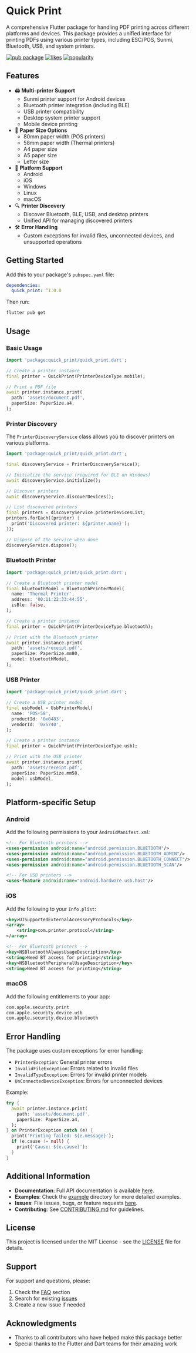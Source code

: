 <!-- 
This README describes the package. If you publish this package to pub.dev,
this README's contents appear on the landing page for your package.

For information about how to write a good package README, see the guide for
[writing package pages](https://dart.dev/tools/pub/writing-package-pages). 

For general information about developing packages, see the Dart guide for
[creating packages](https://dart.dev/guides/libraries/create-packages)
and the Flutter guide for
[developing packages and plugins](https://flutter.dev/to/develop-packages). 
-->

# Quick Print

A comprehensive Flutter package for handling PDF printing across different platforms and devices. This package provides a unified interface for printing PDFs using various printer types, including ESC/POS, Sunmi, Bluetooth, USB, and system printers.

[![pub package](https://img.shields.io/pub/v/quick_print.svg)](https://pub.dev/packages/quick_print)
[![likes](https://img.shields.io/pub/likes/quick_print)](https://pub.dev/packages/quick_print/score)
[![popularity](https://img.shields.io/pub/popularity/quick_print)](https://pub.dev/packages/quick_print/score)

## Features

- 🖨️ **Multi-printer Support**
  - Sunmi printer support for Android devices
  - Bluetooth printer integration (including BLE)
  - USB printer compatibility
  - Desktop system printer support
  - Mobile device printing
- 📄 **Paper Size Options**
  - 80mm paper width (POS printers)
  - 58mm paper width (Thermal printers)
  - A4 paper size
  - A5 paper size
  - Letter size
- 🎯 **Platform Support**
  - Android
  - iOS
  - Windows
  - Linux
  - macOS
- 🔍 **Printer Discovery**
  - Discover Bluetooth, BLE, USB, and desktop printers
  - Unified API for managing discovered printers
- 🛠️ **Error Handling**
  - Custom exceptions for invalid files, unconnected devices, and unsupported operations

## Getting Started

Add this to your package's `pubspec.yaml` file:

```yaml
dependencies:
  quick_print: ^1.0.0
```

Then run:
```bash
flutter pub get
```

## Usage

### Basic Usage

```dart
import 'package:quick_print/quick_print.dart';

// Create a printer instance
final printer = QuickPrint(PrinterDeviceType.mobile);

// Print a PDF file
await printer.instance.print(
  path: 'assets/document.pdf',
  paperSize: PaperSize.a4,
);
```

### Printer Discovery

The `PrinterDiscoveryService` class allows you to discover printers on various platforms.

```dart
import 'package:quick_print/quick_print.dart';

final discoveryService = PrinterDiscoveryService();

// Initialize the service (required for BLE on Windows)
await discoveryService.initialize();

// Discover printers
await discoveryService.discoverDevices();

// List discovered printers
final printers = discoveryService.printerDevicesList;
printers.forEach((printer) {
  print('Discovered printer: ${printer.name}');
});

// Dispose of the service when done
discoveryService.dispose();
```

### Bluetooth Printer

```dart
import 'package:quick_print/quick_print.dart';

// Create a Bluetooth printer model
final bluetoothModel = BluetoothPrinterModel(
  name: 'Thermal Printer',
  address: '00:11:22:33:44:55',
  isBle: false,
);

// Create a printer instance
final printer = QuickPrint(PrinterDeviceType.bluetooth);

// Print with the Bluetooth printer
await printer.instance.print(
  path: 'assets/receipt.pdf',
  paperSize: PaperSize.mm80,
  model: bluetoothModel,
);
```

### USB Printer

```dart
import 'package:quick_print/quick_print.dart';

// Create a USB printer model
final usbModel = UsbPrinterModel(
  name: 'POS-58',
  productId: '0x0483',
  vendorId: '0x5740',
);

// Create a printer instance
final printer = QuickPrint(PrinterDeviceType.usb);

// Print with the USB printer
await printer.instance.print(
  path: 'assets/receipt.pdf',
  paperSize: PaperSize.mm58,
  model: usbModel,
);
```

## Platform-specific Setup

### Android

Add the following permissions to your `AndroidManifest.xml`:

```xml
<!-- For Bluetooth printers -->
<uses-permission android:name="android.permission.BLUETOOTH"/>
<uses-permission android:name="android.permission.BLUETOOTH_ADMIN"/>
<uses-permission android:name="android.permission.BLUETOOTH_CONNECT"/>
<uses-permission android:name="android.permission.BLUETOOTH_SCAN"/>

<!-- For USB printers -->
<uses-feature android:name="android.hardware.usb.host"/>
```

### iOS

Add the following to your `Info.plist`:

```xml
<key>UISupportedExternalAccessoryProtocols</key>
<array>
    <string>com.printer.protocol</string>
</array>

<!-- For Bluetooth printers -->
<key>NSBluetoothAlwaysUsageDescription</key>
<string>Need BT access for printing</string>
<key>NSBluetoothPeripheralUsageDescription</key>
<string>Need BT access for printing</string>
```

### macOS

Add the following entitlements to your app:

```xml
com.apple.security.print
com.apple.security.device.usb
com.apple.security.device.bluetooth
```

## Error Handling

The package uses custom exceptions for error handling:

- `PrinterException`: General printer errors
- `InvalidFileException`: Errors related to invalid files
- `InvalidTypeException`: Errors for invalid printer models
- `UnConnectedDeviceException`: Errors for unconnected devices

Example:

```dart
try {
  await printer.instance.print(
    path: 'assets/document.pdf',
    paperSize: PaperSize.a4,
  );
} on PrinterException catch (e) {
  print('Printing failed: ${e.message}');
  if (e.cause != null) {
    print('Cause: ${e.cause}');
  }
}
```

## Additional Information

- **Documentation**: Full API documentation is available [here](https://pub.dev/documentation/quick_print/latest/).
- **Examples**: Check the [example](example) directory for more detailed examples.
- **Issues**: File issues, bugs, or feature requests [here](https://github.com/YousefMohamed6/quick_print/issues).
- **Contributing**: See [CONTRIBUTING.md](CONTRIBUTING.md) for guidelines.

## License

This project is licensed under the MIT License - see the [LICENSE](LICENSE) file for details.

## Support

For support and questions, please:
1. Check the [FAQ](https://github.com/YousefMohamed6/quick_print/wiki/FAQ) section
2. Search for existing [issues](https://github.com/YousefMohamed6/quick_print/issues)
3. Create a new issue if needed

## Acknowledgments

- Thanks to all contributors who have helped make this package better
- Special thanks to the Flutter and Dart teams for their amazing work